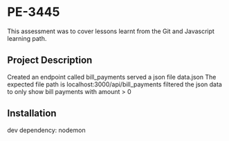 <!-- 
Notes
npm install -D nodemon: installed nodemon as a developer dependency because my server code will not depend on it.
alternative [ES6] syntax to import express
import express from 'express'; 
-->
# PE-3445

This assessment was to cover lessons learnt from the Git and Javascript learning path.
## Project Description

Created an endpoint called bill_payments
served a json file data.json
The expected file path is localhost:3000/api/bill_payments
filtered the json data to only show bill payments with amount > 0

## Installation

dev dependency: nodemon
